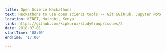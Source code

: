 ```yaml
---
title: Open Science Hackathons
text: Hackathons to use open science tools -- Git &GitHub, Jupyter Notebooks, RMarkdown, etc -- on collaborative Bioinformatics problems.
location: KENET, Nairobi, Kenya
link: https://github.com/kipkurui/studyGroup/issues/2
date: 2018-07-01
startTime: '08:00'
endTime: '17:00' 

---
```


